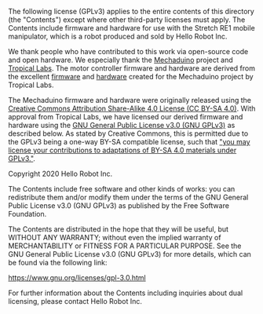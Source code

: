 The following license (GPLv3) applies to the entire contents of this directory (the "Contents") except where other third-party licenses must apply. The Contents include firmware and hardware for use with the Stretch RE1 mobile manipulator, which is a robot produced and sold by Hello Robot Inc.

We thank people who have contributed to this work via open-source code and open hardware. We especially thank the [Mechaduino](https://tropical-labs.com/mechaduino/) project and [Tropical Labs](https://tropical-labs.com/). The motor controller firmware and hardware are derived from the excellent [firmware](https://github.com/jcchurch13/Mechaduino-Firmware) and [hardware](https://github.com/jcchurch13/Mechaduino-Hardware) created for the Mechaduino project by Tropical Labs.

The Mechaduino firmware and hardware were originally released using the [Creative Commons Attribution Share-Alike 4.0 License (CC BY-SA 4.0)](https://creativecommons.org/licenses/by-sa/4.0/). With approval from Tropical Labs, we have licensed our derived firmware and hardware using the [GNU General Public License v3.0 (GNU GPLv3)](https://www.gnu.org/licenses/gpl-3.0.html) as described below. As stated by Creative Commons, this is permitted due to the GPLv3 being a one-way BY-SA compatible license, such that ["you may license your contributions to adaptations of BY-SA 4.0 materials under GPLv3."](https://creativecommons.org/share-your-work/licensing-considerations/compatible-licenses).

Copyright 2020 Hello Robot Inc.

The Contents include free software and other kinds of works: you can redistribute them and/or modify them under the terms of the GNU General Public License v3.0 (GNU GPLv3) as published by the Free Software Foundation.

The Contents are distributed in the hope that they will be useful, but WITHOUT ANY WARRANTY; without even the implied warranty of MERCHANTABILITY or FITNESS FOR A PARTICULAR PURPOSE. See the GNU General Public License v3.0 (GNU GPLv3) for more details, which can be found via the following link:

https://www.gnu.org/licenses/gpl-3.0.html

For further information about the Contents including inquiries about dual licensing, please contact Hello Robot Inc.
